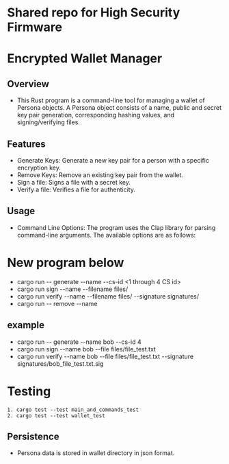 # Shared repo for High Security Firmware

# Encrypted Wallet Manager

## Overview
- This Rust program is a command-line tool for managing a wallet of Persona objects. A Persona object consists of a name, public and secret key pair generation, corresponding hashing values, and signing/verifying files.

## Features
- Generate Keys: Generate a new key pair for a person with a specific encryption key.
- Remove Keys: Remove an existing key pair from the wallet.
- Sign a file: Signs a file with a secret key.
- Verify a file: Verifies a file for authenticity.


## Usage
- Command Line Options: The program uses the Clap library for parsing command-line arguments. The available options are as follows:


# New program below
* cargo run -- generate --name <Name of persona> --cs-id <1 through 4 CS id>
* cargo run sign --name <Name of persona> --filename files/<name of file to hash>
* cargo run verify --name <Name of persona> --filename files/<name of file to hash> --signature signatures/<signature of hashed file>
* cargo run -- remove --name <name of persona>

## example
* cargo run -- generate --name bob --cs-id 4
* cargo run sign --name bob --file files/file_test.txt
* cargo run verify --name bob --file files/file_test.txt --signature signatures/bob_file_test.txt.sig


# Testing 
    1. cargo test --test main_and_commands_test
    2. cargo test --test wallet_test


## Persistence
- Persona data is stored in wallet directory in json format. 
